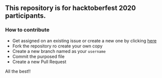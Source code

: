## This repository is for hacktoberfest 2020 participants.

### How to contribute

- Get assigned on an existing issue or create a new one by clicking [here](https://github.com/ahampriyanshu/algo_ds_101/issues/new/choose)
- Fork the repository ro create your own copy
- Create a new branch named as your ``username``
- Commit the purposed file
- Create a new Pull Request

All the best!!

